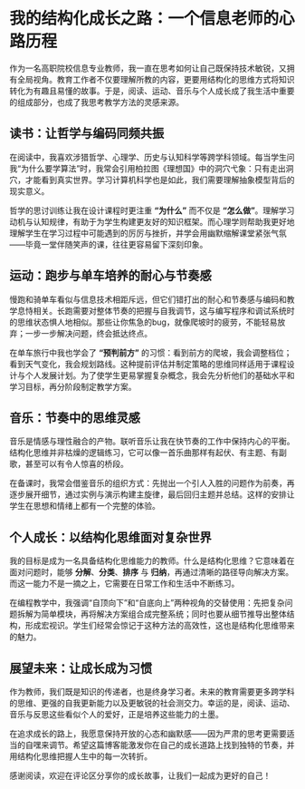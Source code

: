 # 我的结构化成长之路：一个信息老师的心路历程

作为一名高职院校信息专业教师，我一直在思考如何让自己既保持技术敏锐，又拥有全局视角。教育工作者不仅要理解所教的内容，更要用结构化的思维方式将知识转化为有趣且易懂的故事。于是，阅读、运动、音乐与个人成长成了我生活中重要的组成部分，也成了我思考教学方法的灵感来源。

## 读书：让哲学与编码同频共振

在阅读中，我喜欢涉猎哲学、心理学、历史与认知科学等跨学科领域。每当学生问我“为什么要学算法”时，我常会引用柏拉图《理想国》中的洞穴弋象：只有走出洞穴，才能看到真实世界。学习计算机科学也是如此，我们需要理解抽象模型背后的现实意义。

哲学的思讨训练让我在设计课程时更注重 **“为什么”** 而不仅是 **“怎么做”**。理解学习动机与认知规律，有助于为学生构建更友好的知识框架。而心理学则帮助我更好地理解学生在学习过程中可能遇到的厉厉与挫折，并学会用幽默缩解课堂紧张气氛——毕竟一堂伴随笑声的课，往往更容易留下深刻印象。

## 运动：跑步与单车培养的耐心与节奏感

慢跑和骑单车看似与信息技术相距斥远，但它们错打出的耐心和节奏感与编码和教学息恃相关。长跑需要对整体节奏的把握与自我调节，这与编写程序和调试系统时的思维状态惧人地相似。那些让你焦急的bug，就像爬坡时的疲劳，不能轻易放弃；一步一步解决问题，终会抵达终点。

在单车旅行中我也学会了 **“预判前方”** 的习惯：看到前方的爬坡，我会调整档位；看到天气变化，我会规划路线。这种提前评估并制定策略的思维同样适用于课程设计与个人发展计划。为了使学生更易掌握复杂概念，我会先分析他们的基础水平和学习目标，再分阶段制定教学方案。

## 音乐：节奏中的思维灵感

音乐是情感与理性融合的产物。联听音乐让我在快节奏的工作中保持内心的平衡。结构化思维并非枯燥的逻辑练习，它可以像一首乐曲那样有起伏、有主题、有副歌，甚至可以有令人惊喜的桥段。

在备课时，我常会借鉴音乐的组织方式：先抛出一个引人入胜的问题作为前奏，再逐步展开细节，通过实例与演示构建主旋律，最后回归主题并总结。这样的安排让学生在思想和情绪上都有一个完整的体验。

## 个人成长：以结构化思维面对复杂世界

我的目标是成为一名具备结构化思维能力的教师。什么是结构化思维？它意味着在面对问题时，能够 **分解**、**分类**、**排序** 与 **归纳**，再通过清晰的路径导向解决方案。而这一能力不是一摘之上，它需要在日常工作和生活中不断练习。

在编程教学中，我强调“自顶向下”和“自底向上”两种视角的交替使用：先把复杂问题拆解为简单模块，再将解决方案组合成完整系统；同时也要从细节推导出整体结构，形成宏视识。学生们经常会惊记于这种方法的高效性，这也是结构化思维带来的魅力。

## 展望未来：让成长成为习惯

作为教师，我们既是知识的传递者，也是终身学习者。未来的教育需要更多跨学科的思维、更强的自我更新能力以及更敏锐的社会测交力。幸运的是，阅读、运动、音乐与反思这些看似个人的爱好，正是培养这些能力的土墨。

在追求成长的路上，我愿意保持开放的心态和幽默感——因为严肃的思考更需要适当的自嘿来调节。希望这篇博客能激发你在自己的成长道路上找到独特的节奏，并用结构化思维把握人生中的每一次转折。

感谢阅读，欢迎在评论区分享你的成长故事，让我们一起成为更好的自己！
